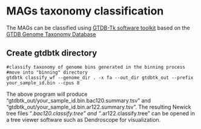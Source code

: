 # MAGs taxonomy classification
The MAGs can be classified using [GTDB-Tk software toolkit](https://github.com/Ecogenomics/GTDBTk) based on the [GTDB Genome Taxonomy Database](https://gtdb.ecogenomic.org/) 

## Create gtdbtk directory
```
#classify taxonomy of genome bins generated in the binning process
#move into "binning" directory
gtdbtk classify_wf --genome_dir . -x fa --out_dir gtdbtk_out --prefix your_sample_id.bin --cpus 8
```
The above program will produce “gtdbtk_out/your_sample_id.bin.bac120.summary.tsv” and “gtdbtk_out/your_sample_id.bin.ar122.summary.tsv”. The resulting Newick tree files “*.bac120.classify.tree” and “*.ar122.classify.tree” can be opened in a tree viewer software such as Dendroscope for visualization.
